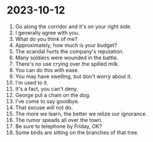 # 2023-10-12

1. Go along the corridor and it's on your right side.
2. I generally agree with you.
3. What do you think of me?
4. Approximately, how much is your budget?
5. The scandal hurts the company's reputation.
6. Many soldiers were wounded in the battle.
7. There's no use crying over the spilled milk.
8. You can do this with ease.
9. You may have swelling, but don't worry about it.
10. I'm used to it.
11. It's a fact,  you can't deny.
12. George put a chain on the dog.
13. I've come to say goodbye.
14. That excuse will not do.
15. The more we learn, the better we relize our ignorance.
16. The rumor speads all over the town.
17. Be sure to telephone by Friday, OK?
18. Some birds are sitting on the branches of that tree.

